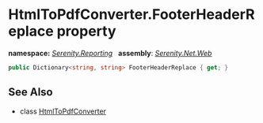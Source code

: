 # HtmlToPdfConverter.FooterHeaderReplace property
**namespace:** *[Serenity.Reporting](../../README.md#serenity.reporting-namespace)*   **assembly**: *[Serenity.Net.Web](../../README.md)*

```csharp
public Dictionary<string, string> FooterHeaderReplace { get; }
```

## See Also

* class [HtmlToPdfConverter](../HtmlToPdfConverter.md)